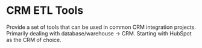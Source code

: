 # CRM ETL Tools
Provide a set of tools that can be used in common CRM integration projects. Primarily dealing with database/warehouse -> CRM. Starting with HubSpot as the CRM of choice. 